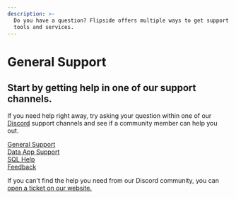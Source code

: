 ```yaml
---
description: >-
  Do you have a question? Flipside offers multiple ways to get support for our
  tools and services.
---
```


# General Support

## Start by getting help in one of our support channels.

If you need help right away, try asking your question within one of our [Discord](https://discord.gg/flipside) support channels and see if a community member can help you out.

[General Support](https://discord.com/channels/784442203187314689/784517183367282688)\
[Data App Support](https://discord.com/channels/784442203187314689/1017464344755327108)\
[SQL Help](https://discord.com/channels/784442203187314689/826948063629279273)\
[Feedback](https://discord.com/channels/784442203187314689/826928990274322513)

If you can't find the help you need from our Discord community, you can [open a ticket on our website.](open-a-ticket/)

